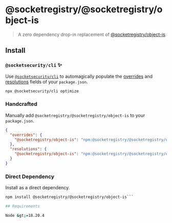 # @socketregistry/@socketregistry/object-is

> A zero dependency drop-in replacement of
> [@socketregistry/object-is](https://www.npmjs.com/package/@socketregistry/object-is).

## Install

### `@socketsecurity/cli` :sparkles:

Use [`@socketsecurity/cli`](https://www.npmjs.com/package/@socketsecurity/cli)
to automagically populate the
[overrides](https://docs.npmjs.com/cli/v9/configuring-npm/package-json#overrides)
and [resolutions](https://yarnpkg.com/configuration/manifest#resolutions) fields
of your `package.json`.

```sh
npx @socketsecurity/cli optimize
```

### Handcrafted

Manually add `@socketregistry/@socketregistry/object-is` to your `package.json`.

```json
{
  "overrides": {
    "@socketregistry/object-is": "npm:@socketregistry/@socketregistry/object-is@^1"
  },
  "resolutions": {
    "@socketregistry/object-is": "npm:@socketregistry/@socketregistry/object-is@^1"
  }
}
```

### Direct Dependency

Install as a direct dependency.

````sh
npm install @socketregistry/@socketregistry/object-is```

## Requirements

Node &gt;=18.20.4
````
